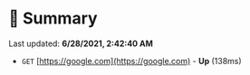 # 📖 Summary
Last updated: **6/28/2021, 2:42:40 AM**

- `GET` [https://google.com](https://google.com) - **Up** (138ms)
